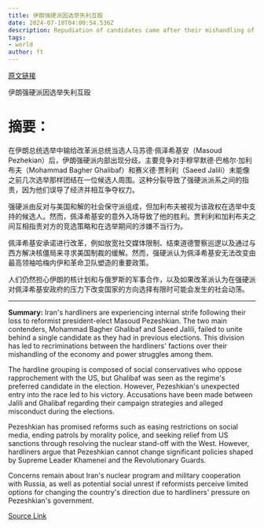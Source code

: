 ```yaml
---
title: 伊朗强硬派因选举失利互殴
date: 2024-07-10T04:00:54.536Z
description: Repudiation of candidates came after their mishandling of the economy and power struggles among them
tags: 
- world
author: ft
---
```


[原文链接](https://ft.com/content/c7b29c07-aff1-486e-b245-cc1cdd12d754)

伊朗强硬派因选举失利互殴

# 摘要：
在伊朗总统选举中输给改革派总统当选人马苏德·佩泽希基安（Masoud Pezhekian）后，伊朗强硬派内部出现分歧。主要竞争对手穆罕默德·巴格尔·加利布夫（Mohammad Bagher Ghalibaf）和赛义德·贾利利（Saeed Jalili）未能像之前几次选举那样团结在一位候选人周围。这种分裂导致了强硬派派系之间的指责，因为他们误导了经济并相互争夺权力。

强硬派由反对与美国和解的社会保守派组成，但加利布夫被视为该政权在选举中支持的候选人。然而，佩泽希基安的意外入场导致了他的胜利。贾利利和加利布夫之间互相指责对方的竞选策略和在选举期间的涉嫌不当行为。

佩泽希基安承诺进行改革，例如放宽社交媒体限制、结束道德警察巡逻以及通过与西方解决核僵局来寻求美国制裁的缓解。然而，强硬派认为佩泽希基安无法改变由最高领袖哈梅内伊和革命卫队塑造的重要政策。

人们仍然担心伊朗的核计划和与俄罗斯的军事合作，以及如果改革派认为在强硬派对佩泽希基安政府的压力下改变国家的方向选择有限时可能会发生的社会动荡。

---

 **Summary:**
Iran's hardliners are experiencing internal strife following their loss to reformist president-elect Masoud Pezeshkian. The two main contenders, Mohammad Bagher Ghalibaf and Saeed Jalili, failed to unite behind a single candidate as they had in previous elections. This division has led to recriminations between the hardliners' factions over their mishandling of the economy and power struggles among them.

The hardline grouping is composed of social conservatives who oppose rapprochement with the US, but Ghalibaf was seen as the regime's preferred candidate in the election. However, Pezeshkian's unexpected entry into the race led to his victory. Accusations have been made between Jalili and Ghalibaf regarding their campaign strategies and alleged misconduct during the elections.

Pezeshkian has promised reforms such as easing restrictions on social media, ending patrols by morality police, and seeking relief from US sanctions through resolving the nuclear stand-off with the West. However, hardliners argue that Pezeshkian cannot change significant policies shaped by Supreme Leader Khamenei and the Revolutionary Guards.

Concerns remain about Iran's nuclear program and military cooperation with Russia, as well as potential social unrest if reformists perceive limited options for changing the country's direction due to hardliners' pressure on Pezeshkian's government.

[Source Link](https://ft.com/content/c7b29c07-aff1-486e-b245-cc1cdd12d754)


